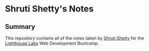 # Shruti Shetty's Notes

## Summary

This repository contains all of the notes taken by [Shruti Shetty](https://github.com/sshruti14) for the [Lighthouse Labs](https://www.lighthouselabs.ca/) Web Development Bootcamp.
